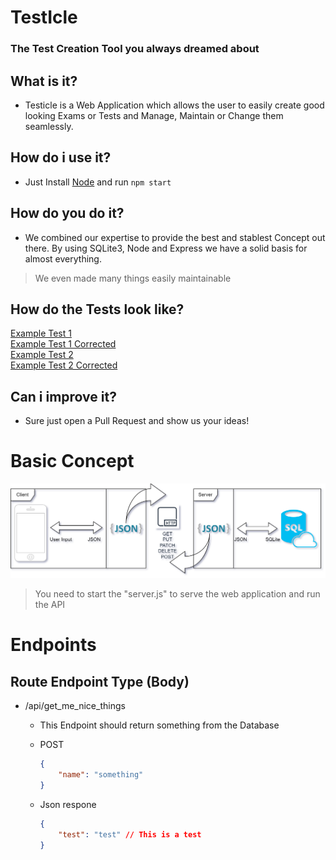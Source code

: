 # TestIcle
### The Test Creation Tool you always dreamed about


## What is it?
- Testicle is a Web Application which allows the user to easily create good looking Exams or Tests and Manage, Maintain or Change them seamlessly.
## How do i use it?
- Just Install <a href="https://nodejs.org/en">Node</a> and run `npm start`
## How do you do it?
- We combined our expertise to provide the best and stablest Concept out there. By using SQLite3, Node and Express we have a solid basis for almost everything.
> We even made many things easily maintainable

## How do the Tests look like?
[Example Test 1](./test_icle/examples/test1.pdf)<br>
[Example Test 1 Corrected](./test_icle/examples/test1_corrected.pdf)<br>
[Example Test 2](./test_icle/examples/test2.pdf)<br>
[Example Test 2 Corrected](./test_icle/examples/test2_corrected.pdf)

## Can i improve it?
- Sure just open a Pull Request and show us your ideas!

# Basic Concept

<img src="./test_icle/examples/server_client.png">

> You need to start the "server.js" to serve the web application and run the API

# Endpoints

## Route Endpoint Type (Body)

- /api/get_me_nice_things

    - This Endpoint should return something from the Database

    - POST
        ``` json
        {
            "name": "something"
        }
        ```

    - Json respone
        ```json
        {
            "test": "test" // This is a test
        }
        ```
